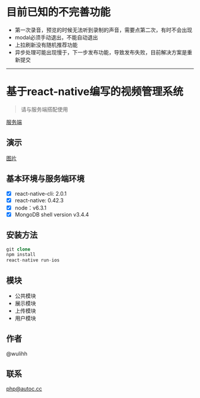 # 目前已知的不完善功能

* 第一次录音，预览的时候无法听到录制的声音，需要点第二次，有时不会出现
* modal必须手动退出，不能自动退出
* 上拉刷新没有随机推荐功能
* 异步处理可能出现慢于，下一步发布功能，导致发布失败，目前解决方案是重新提交

---

# 基于react-native编写的视频管理系统

> 请与服务端搭配使用

[服务端](https://github.com/aa4933/nodejs-videoSystem)

## 演示

[图片](http://ww3.sinaimg.cn/large/006tNc79gy1ffpg5mkji3g30fo0t27wl.gif)

##  基本环境与服务端环境

- [x] react-native-cli: 2.0.1
- [x] react-native: 0.42.3
- [x] node：v6.3.1
- [x] MongoDB shell version v3.4.4

## 安装方法

``` php
git clone
npm install 
react-native run-ios
```

## 模块

- 公共模块
- 展示模块
- 上传模块
- 用户模块

## 作者

@wulihh

## 联系

php@autoc.cc


